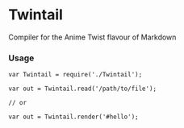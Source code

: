 # Twintail

Compiler for the Anime Twist flavour of Markdown

### Usage

```
var Twintail = require('./Twintail');

var out = Twintail.read('/path/to/file');

// or

var out = Twintail.render('#hello');

```